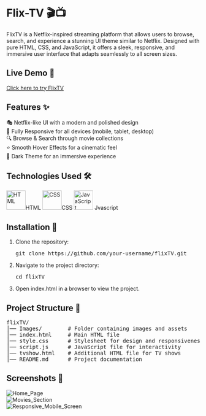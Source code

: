 # Flix-TV 🎬📺  
FlixTV is a Netflix-inspired streaming platform that allows users to browse, search, and experience a stunning UI theme similar to Netflix. Designed with pure HTML, CSS, and JavaScript, it offers a sleek, responsive, and immersive user interface that adapts seamlessly to all screen sizes.  

## Live Demo 🚀
[Click here to try FlixTV](jason3105.github.io/Flix-TV/)

## Features ✨
🎭 Netflix-like UI with a modern and polished design  
📱 Fully Responsive for all devices (mobile, tablet, desktop)  
🔍 Browse & Search through movie collections  
⭐ Smooth Hover Effects for a cinematic feel  
🌙 Dark Theme for an immersive experience  

## Technologies Used 🛠️
<p align="left">
  <img src="https://upload.wikimedia.org/wikipedia/commons/6/61/HTML5_logo_and_wordmark.svg" alt="HTML" width="50" height="50"/>HTML
  <img src="https://upload.wikimedia.org/wikipedia/commons/d/d5/CSS3_logo_and_wordmark.svg" alt="CSS" width="50" height="50"/>CSS
  <img src="https://upload.wikimedia.org/wikipedia/commons/6/6a/JavaScript-logo.png" alt="JavaScript" width="50" height="50"/> Jvascript
</p>

## Installation 🚀
1. Clone the repository:
   <pre>git clone https://github.com/your-username/flixTV.git</pre>
2. Navigate to the project directory:
   <pre>cd flixTV</pre>
3. Open index.html in a browser to view the project.

## Project Structure 📂
<pre>flixTV/
│── Images/        # Folder containing images and assets
│── index.html     # Main HTML file
│── style.css      # Stylesheet for design and responsiveness
│── script.js      # JavaScript file for interactivity
│── tvshow.html    # Additional HTML file for TV shows
│── README.md      # Project documentation
</pre>

## Screenshots 📸
![Home_Page](Images/img1.jpg)  
![Movies_Section](Images/img2.jpg)  
![Responsive_Mobile_Screen](Images/img3.jpg)  
